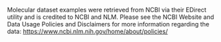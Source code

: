 Molecular dataset examples were retrieved from NCBI via their EDirect utility and is credited to NCBI and NLM. Please see the NCBI Website and Data Usage Policies and Disclaimers for more information regarding the data: https://www.ncbi.nlm.nih.gov/home/about/policies/

